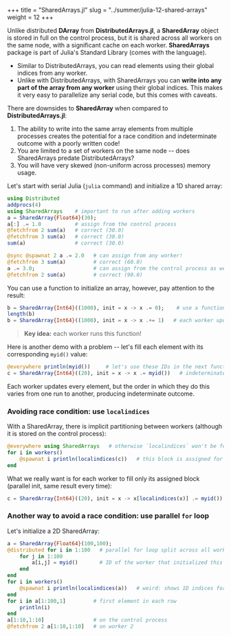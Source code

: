 +++
title = "SharedArrays.jl"
slug = "../summer/julia-12-shared-arrays"
weight = 12
+++

<!-- Add Baolai's materials? -->

Unlike distributed **DArray** from **DistributedArrays.jl**, a **SharedArray** object is stored in full on the control
process, but it is shared across all workers on the same node, with a significant cache on each worker. **SharedArrays**
package is part of Julia's Standard Library (comes with the language).

- Similar to DistributedArrays, you can read elements using their global indices from any worker.
- Unlike with DistributedArrays, with SharedArrays you can **write into any part of the array from any worker** using
  their global indices. This makes it very easy to parallelize any serial code, but this comes with caveats.

There are downsides to **SharedArray** when compared to **DistributedArrays.jl**:

1. The ability to write into the same array elements from multiple processes creates the potential for a race
  condition and indeterminate outcome with a poorly written code!
1. You are limited to a set of workers on the same node -- does SharedArrays predate DistributedArrays?
1. You will have very skewed (non-uniform across processes) memory usage.

Let's start with serial Julia (`julia` command) and initialize a 1D shared array:

```jl
using Distributed
addprocs(4)
using SharedArrays    # important to run after adding workers
a = SharedArray{Float64}(30);
a[:] .= 1.0           # assign from the control process
@fetchfrom 2 sum(a)   # correct (30.0)
@fetchfrom 3 sum(a)   # correct (30.0)
sum(a)                # correct (30.0)
```

```jl
@sync @spawnat 2 a .= 2.0   # can assign from any worker!
@fetchfrom 3 sum(a)         # correct (60.0)
a .= 3.0;                   # can assign from the control process as well
@fetchfrom 2 sum(a)         # correct (90.0)
```

You can use a function to initialize an array, however, pay attention to the result:

```jl
b = SharedArray{Int64}((1000), init = x -> x .= 0);    # use a function to initialize `b`
length(b)
b = SharedArray{Int64}((1000), init = x -> x .+= 1)   # each worker updates the entire array in-place!
```

> **Key idea:** each worker runs this function!

Here is another demo with a problem -- let's fill each element with its corresponding `myid()` value:

```jl
@everywhere println(myid())     # let's use these IDs in the next function
c = SharedArray{Int64}((20), init = x -> x .= myid())   # indeterminate outcome! each time a new result
```

Each worker updates every element, but the order in which they do this varies from one run to another, producing
indeterminate outcome.

### Avoiding race condition: use `localindices`

With a SharedArray, there is implicit partitioning between workers (although it is stored on the control process):

```jl
@everywhere using SharedArrays   # otherwise `localindices` won't be found on workers
for i in workers()
    @spawnat i println(localindices(c))   # this block is assigned for processing on worker `i`
end
```

What we really want is for each worker to fill only its assigned block (parallel init, same result every time):

```jl
c = SharedArray{Int64}((20), init = x -> x[localindices(x)] .= myid())
```

### Another way to avoid a race condition: use parallel `for` loop

Let's initialize a 2D SharedArray:

```jl
a = SharedArray{Float64}(100,100);
@distributed for i in 1:100   # parallel for loop split across all workers
    for j in 1:100
	    a[i,j] = myid()       # ID of the worker that initialized this element
    end
end
for i in workers()
    @spawnat i println(localindices(a))   # weird: shows 1D indices for 2D array
end
for i in a[1:100,1]         # first element in each row
    println(i)
end
a[1:10,1:10]                # on the control process
@fetchfrom 2 a[1:10,1:10]   # on worker 2
```
